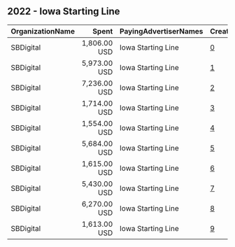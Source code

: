 ## 2022 - Iowa Starting Line 
|OrganizationName|Spent|PayingAdvertiserNames|CreativeUrls|Impressions|Genders|AgeBrackets|CountryCodes|BillingAddresses|CandidateBallotInformation|
|:---|---:|:---|:---|---:|:---|:---|:---|:---|:---|
|SBDigital|1,806.00 USD|Iowa Starting Line|[0](https://www.snap.com/political-ads/asset/b85c19be7308fbcfd1adefaedccc6e5de4911c6133e14d2b21a2aafe5192e96b?mediaType=mp4)|74,189||17-35|united states|US||
|SBDigital|5,973.00 USD|Iowa Starting Line|[1](https://www.snap.com/political-ads/asset/92f9d1d3ffba17f5aabfd77f1b8f91283956819d07e8ab47107ef240bfd37e24?mediaType=mp4)|1,466,773||17-35|united states|US||
|SBDigital|7,236.00 USD|Iowa Starting Line|[2](https://www.snap.com/political-ads/asset/3e741a4ac3426c58ce2942c25d1dea9047725dc2c85fcb57259b821b8edba1cd?mediaType=mp4)|1,771,172||17-35|united states|US||
|SBDigital|1,714.00 USD|Iowa Starting Line|[3](https://www.snap.com/political-ads/asset/92f9d1d3ffba17f5aabfd77f1b8f91283956819d07e8ab47107ef240bfd37e24?mediaType=mp4)|71,649||17-35|united states|US||
|SBDigital|1,554.00 USD|Iowa Starting Line|[4](https://www.snap.com/political-ads/asset/defa69f68695a5c411093ef50df98023b44dd8f13dee0c177128cf07865126e8?mediaType=mp4)|64,545||17-35|united states|US||
|SBDigital|5,684.00 USD|Iowa Starting Line|[5](https://www.snap.com/political-ads/asset/360c80d96c44e1aa8947004db7b39ef7c48dcf56e69808df1753958e78e6304d?mediaType=mp4)|1,390,009||17-35|united states|US||
|SBDigital|1,615.00 USD|Iowa Starting Line|[6](https://www.snap.com/political-ads/asset/3e741a4ac3426c58ce2942c25d1dea9047725dc2c85fcb57259b821b8edba1cd?mediaType=mp4)|67,910||17-35|united states|US||
|SBDigital|5,430.00 USD|Iowa Starting Line|[7](https://www.snap.com/political-ads/asset/b85c19be7308fbcfd1adefaedccc6e5de4911c6133e14d2b21a2aafe5192e96b?mediaType=mp4)|1,334,805||17-35|united states|US||
|SBDigital|6,270.00 USD|Iowa Starting Line|[8](https://www.snap.com/political-ads/asset/defa69f68695a5c411093ef50df98023b44dd8f13dee0c177128cf07865126e8?mediaType=mp4)|1,536,323||17-35|united states|US||
|SBDigital|1,613.00 USD|Iowa Starting Line|[9](https://www.snap.com/political-ads/asset/360c80d96c44e1aa8947004db7b39ef7c48dcf56e69808df1753958e78e6304d?mediaType=mp4)|67,897||17-35|united states|US||
